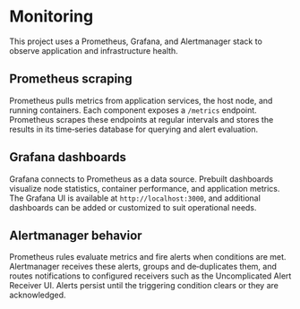 # Monitoring

This project uses a Prometheus, Grafana, and Alertmanager stack to observe
application and infrastructure health.

## Prometheus scraping

Prometheus pulls metrics from application services, the host node, and running
containers. Each component exposes a `/metrics` endpoint. Prometheus scrapes
these endpoints at regular intervals and stores the results in its time‑series
database for querying and alert evaluation.

## Grafana dashboards

Grafana connects to Prometheus as a data source. Prebuilt dashboards visualize
node statistics, container performance, and application metrics. The Grafana UI
is available at `http://localhost:3000`, and additional dashboards can be added
or customized to suit operational needs.

## Alertmanager behavior

Prometheus rules evaluate metrics and fire alerts when conditions are met.
Alertmanager receives these alerts, groups and de‑duplicates them, and routes
notifications to configured receivers such as the Uncomplicated Alert Receiver
UI. Alerts persist until the triggering condition clears or they are
acknowledged.

